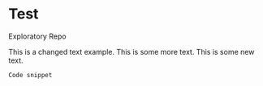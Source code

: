 # Test
Exploratory Repo

This is a changed text example.
This is some more text.
This is some new text.

`Code snippet`
